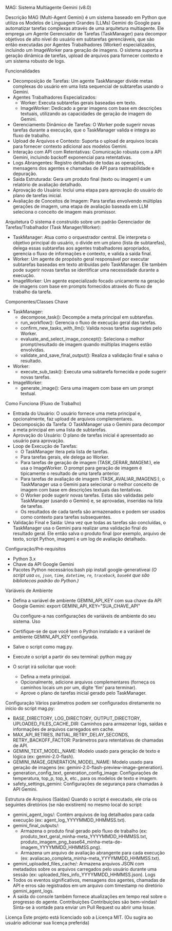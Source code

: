 MAG: Sistema Multiagente Gemini (v8.0)

Descrição
MAG (Multi-Agent Gemini) é um sistema baseado em Python que utiliza os Modelos de Linguagem Grandes (LLMs) Gemini do Google para automatizar tarefas complexas através de uma arquitetura multiagente. Ele emprega um Agente Gerenciador de Tarefas (TaskManager) para decompor objetivos de alto nível do usuário em subtarefas gerenciáveis, que são então executadas por Agentes Trabalhadores (Worker) especializados, incluindo um ImageWorker para geração de imagens. O sistema suporta a geração dinâmica de tarefas, upload de arquivos para fornecer contexto e um sistema robusto de logs.

Funcionalidades
 * Decomposição de Tarefas: Um agente TaskManager divide metas complexas do usuário em uma lista sequencial de subtarefas usando o Gemini.
 * Agentes Trabalhadores Especializados:
   * Worker: Executa subtarefas gerais baseadas em texto.
   * ImageWorker: Dedicado a gerar imagens com base em descrições textuais, utilizando as capacidades de geração de imagem do Gemini.
 * Gerenciamento Dinâmico de Tarefas: O Worker pode sugerir novas tarefas durante a execução, que o TaskManager valida e integra ao fluxo de trabalho.
 * Upload de Arquivos e Contexto: Suporta o upload de arquivos locais para fornecer contexto adicional aos modelos Gemini.
 * Interação com API com Retentativas: Comunicação robusta com a API Gemini, incluindo backoff exponencial para retentativas.
 * Logs Abrangentes: Registro detalhado de todas as operações, mensagens dos agentes e chamadas de API para rastreabilidade e depuração.
 * Saída Estruturada: Gera um produto final (texto ou imagem) e um relatório de avaliação detalhado.
 * Aprovação do Usuário: Inclui uma etapa para aprovação do usuário do plano de tarefas inicial.
 * Avaliação de Conceitos de Imagem: Para tarefas envolvendo múltiplas gerações de imagem, uma etapa de avaliação baseada em LLM seleciona o conceito de imagem mais promissor.

Arquitetura
O sistema é construído sobre um padrão Gerenciador de Tarefas/Trabalhador (Task Manager/Worker):
 * TaskManager: Atua como o orquestrador central. Ele interpreta o objetivo principal do usuário, o divide em um plano (lista de subtarefas), delega essas subtarefas aos agentes trabalhadores apropriados, gerencia o fluxo de informações e contexto, e valida a saída final.
 * Worker: Um agente de propósito geral responsável por executar subtarefas baseadas em texto atribuídas pelo TaskManager. Ele também pode sugerir novas tarefas se identificar uma necessidade durante a execução.
 * ImageWorker: Um agente especializado focado unicamente na geração de imagens com base em prompts fornecidos através do fluxo de trabalho da tarefa.

Componentes/Classes Chave
 * TaskManager:
   * decompose_task(): Decompõe a meta principal em subtarefas.
   * run_workflow(): Gerencia o fluxo de execução geral das tarefas.
   * confirm_new_tasks_with_llm(): Valida novas tarefas sugeridas pelo Worker.
   * evaluate_and_select_image_concept(): Seleciona o melhor prompt/resultado de imagem quando múltiplas imagens estão envolvidas.
   * validate_and_save_final_output(): Realiza a validação final e salva o resultado.
 * Worker:
   * execute_sub_task(): Executa uma subtarefa fornecida e pode sugerir novas tarefas.
 * ImageWorker:
   * generate_image(): Gera uma imagem com base em um prompt textual.

Como Funciona (Fluxo de Trabalho)
 * Entrada do Usuário: O usuário fornece uma meta principal e, opcionalmente, faz upload de arquivos complementares.
 * Decomposição da Tarefa: O TaskManager usa o Gemini para decompor a meta principal em uma lista de subtarefas.
 * Aprovação do Usuário: O plano de tarefas inicial é apresentado ao usuário para aprovação.
 * Loop de Execução de Tarefas:
   * O TaskManager itera pela lista de tarefas.
   * Para tarefas gerais, ele delega ao Worker.
   * Para tarefas de geração de imagem (TASK_GERAR_IMAGEM:), ele usa o ImageWorker. O prompt para geração de imagem é tipicamente o resultado de uma tarefa anterior.
   * Para tarefas de avaliação de imagem (TASK_AVALIAR_IMAGENS:), o TaskManager usa o Gemini para selecionar o melhor conceito de imagem com base em descrições textuais das tentativas.
   * O Worker pode sugerir novas tarefas. Estas são validadas pelo TaskManager (usando o Gemini) e, se aprovadas, inseridas na lista de tarefas.
   * Os resultados de cada tarefa são armazenados e podem ser usados como contexto para tarefas subsequentes.
 * Validação Final e Saída: Uma vez que todas as tarefas são concluídas, o TaskManager usa o Gemini para realizar uma validação final do resultado geral. Ele então salva o produto final (por exemplo, arquivo de texto, script Python, imagem) e um log de avaliação detalhado.

Configuração/Pré-requisitos
 * Python 3.x
 * Chave da API Google Gemini
 * Pacotes Python necessários:bash
   pip install google-generativeai
   *(O script usa `os`, `json`, `time`, `datetime`, `re`, `traceback`, `base64` que são bibliotecas padrão do Python.)*

Variáveis de Ambiente
 * Defina a variável de ambiente GEMINI_API_KEY com sua chave da API Google Gemini:
   export GEMINI_API_KEY="SUA_CHAVE_API"

   Ou configure-a nas configurações de variáveis de ambiente do seu sistema.
Uso
 * Certifique-se de que você tem o Python instalado e a variável de ambiente GEMINI_API_KEY configurada.
 * Salve o script como mag.py.
 * Execute o script a partir do seu terminal:
   python mag.py

 * O script irá solicitar que você:
   * Defina a meta principal.
   * Opcionalmente, adicione arquivos complementares (forneça os caminhos locais um por um, digite 'fim' para terminar).
   * Aprove o plano de tarefas inicial gerado pelo TaskManager.

Configuração
Vários parâmetros podem ser configurados diretamente no início do script mag.py:
 * BASE_DIRECTORY, LOG_DIRECTORY, OUTPUT_DIRECTORY, UPLOADED_FILES_CACHE_DIR: Caminhos para armazenar logs, saídas e informações de arquivos carregados em cache.
 * MAX_API_RETRIES, INITIAL_RETRY_DELAY_SECONDS, RETRY_BACKOFF_FACTOR: Parâmetros para retentativas de chamadas de API.
 * GEMINI_TEXT_MODEL_NAME: Modelo usado para geração de texto e lógica (ex: gemini-2.0-flash).
 * GEMINI_IMAGE_GENERATION_MODEL_NAME: Modelo usado para geração de imagens (ex: gemini-2.0-flash-preview-image-generation).
 * generation_config_text, generation_config_image: Configurações de temperatura, top_p, top_k, etc., para os modelos de texto e imagem.
 * safety_settings_gemini: Configurações de segurança para chamadas à API Gemini.

Estrutura de Arquivos (Saídas)
Quando o script é executado, ele cria os seguintes diretórios (se não existirem) no mesmo local do script:
 * gemini_agent_logs/: Contém arquivos de log detalhados para cada execução (ex: agent_log_YYYYMMDD_HHMMSS.txt).
 * gemini_final_outputs/:
   * Armazena o produto final gerado pelo fluxo de trabalho (ex: produto_text_geral_minha-meta_YYYYMMDD_HHMMSS.txt, produto_imagem_png_base64_minha-meta-de-imagem_YYYYMMDD_HHMMSS.png).
   * Armazena um arquivo de avaliação abrangente para cada execução (ex: avaliacao_completa_minha-meta_YYYYMMDD_HHMMSS.txt).
 * gemini_uploaded_files_cache/: Armazena arquivos JSON com metadados sobre os arquivos carregados pelo usuário durante uma sessão (ex: uploaded_files_info_YYYYMMDD_HHMMSS.json).
Logs
 * Todos os eventos significativos, mensagens dos agentes, chamadas de API e erros são registrados em um arquivo com timestamp no diretório gemini_agent_logs.
 * A saída do console também fornece atualizações em tempo real sobre o progresso do agente.
Contribuições
Contribuições são bem-vindas! Sinta-se à vontade para enviar um Pull Request ou abrir uma Issue.

Licença
Este projeto está licenciado sob a Licença MIT. (Ou sugira ao usuário adicionar sua licença preferida)



